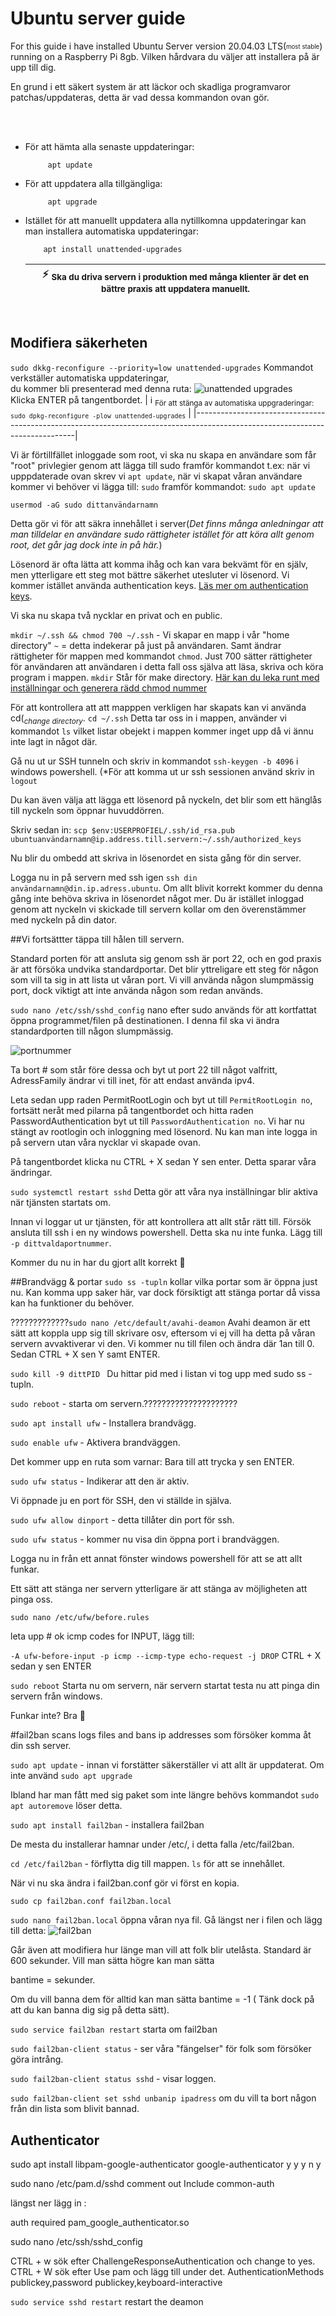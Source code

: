 # Ubuntu server guide


For this guide i have installed Ubuntu Server version 20.04.03 LTS(<sub><sup>most stable</sup></sub>)\
running on a Raspberry Pi 8gb. Vilken hårdvara du väljer att installera på är upp till dig.




En grund i ett säkert system är att läckor och skadliga programvaror patchas/uppdateras,
detta är vad dessa kommandon ovan gör. 

</br>
</br>

* För att hämta alla senaste uppdateringar:

   		   apt update

* För att uppdatera alla tillgängliga:

  		   apt upgrade

* Istället för att manuellt uppdatera alla nytillkomna uppdateringar kan man installera automatiska uppdateringar:

   		  apt install unattended-upgrades

    | :zap:        <sub> Ska du driva servern i produktion med många klienter är det en bättre praxis att uppdatera manuellt.</sub>|
    |------------------------------------------------------------------------------------------------------------------------------|
    
    
</br>



## Modifiera säkerheten
`sudo dkkg-reconfigure --priority=low unattended-upgrades`
Kommandot verkställer automatiska uppdateringar,\
du kommer bli presenterad med denna ruta:
![unattended upgrades](https://user-images.githubusercontent.com/37629838/153732400-b8cf6516-2ea8-42b5-93a6-c0c555ce2f8c.png)\
Klicka ENTER på tangentbordet. 
|  ℹ️            <sub> För att stänga av automatiska uppgraderingar: `sudo dpkg-reconfigure -plow unattended-upgrades`</sub>    |
|------------------------------------------------------------------------------------------------------------------------------|
</br>

Vi är förtillfället inloggade som root, vi ska nu skapa en användare som får "root" privlegier genom att lägga till sudo framför kommandot t.ex:
när vi upppdaterade ovan skrev vi `apt update`, när vi skapat våran användare kommer vi behöver vi lägga till:
`sudo` framför kommandot: `sudo apt update`

`usermod -aG sudo dittanvändarnamn`

Detta gör vi för att säkra innehållet i server(*Det finns många anledningar att man tilldelar en användare sudo rättigheter istället för att köra allt genom root, det går jag dock inte in på här.*)

Lösenord är ofta lätta att komma ihåg och kan vara bekvämt för en själv, men ytterligare ett steg mot bättre säkerhet utesluter vi lösenord.
Vi kommer istället använda authentication keys. [Läs mer om authentication keys](https://www.ssh.com/academy/ssh/public-key-authentication).

Vi ska nu skapa två nycklar en privat och en public.


`mkdir ~/.ssh && chmod 700 ~/.ssh`  - Vi skapar en mapp i vår "home directory" `~` = detta indekerar på just på användaren. Samt ändrar rättigheter för mappen med kommandot `chmod`. Just 700 sätter rättigheter för användaren att användaren i detta fall oss själva att läsa, skriva och köra program i mappen. `mkdir` Står för make directory.  [Här kan du leka runt med inställningar och generera rädd chmod nummer](https://chmodcommand.com/chmod-400/)


För att kontrollera att att mapppen verkligen har skapats kan vi använda cd(<sub>*change directory*</sub>.
`cd ~/.ssh` Detta tar oss in i mappen, använder vi kommandot `ls` vilket listar obejekt i mappen kommer inget upp då vi ännu inte lagt in något där.


Gå nu ut ur SSH tunneln och skriv in kommandot `ssh-keygen -b 4096` i windows powershell.  (*För att komma ut ur ssh sessionen använd skriv in `logout`

Du kan även välja att lägga ett lösenord på nyckeln, det blir som ett hänglås till nyckeln som öppnar huvuddörren.

Skriv sedan in:
`scp $env:USERPROFIEL/.ssh/id_rsa.pub ubuntuanvändarnamn@ip.address.till.servern:~/.ssh/authorized_keys`

Nu blir du ombedd att skriva in lösenordet en sista gång för din server.


Logga nu in på servern med ssh igen `ssh din användarnamn@din.ip.adress.ubuntu`. Om allt blivit korrekt kommer du denna gång inte behöva skriva in lösenordet något mer. Du är istället inloggad genom att nyckeln vi skickade till servern kollar om den överenstämmer med nyckeln på din dator.


##Vi fortsättter täppa till hålen till servern.

Standard porten för att ansluta sig genom ssh är port 22, och en god praxis är att försöka undvika standardportar. Det blir yttreligare ett steg för någon som vill ta sig in att lista ut våran port. Vi vill använda någon slumpmässig port, dock viktigt att inte använda någon som redan används. 


`sudo nano /etc/ssh/sshd_config` nano efter sudo används för att kortfattat öppna programmet/filen på destinationen. I denna fil ska vi ändra standardporten till någon slumpmässig.

![portnummer](https://user-images.githubusercontent.com/37629838/153737834-c30ba26f-785b-414e-84b4-b79deb8305b1.png)

Ta bort # som står före dessa och byt ut port 22 till något valfritt, AdressFamily ändrar vi till inet, för att endast använda ipv4.

Leta sedan upp raden PermitRootLogin och byt ut till `PermitRootLogin no`, fortsätt neråt med pilarna på tangentbordet och hitta raden PasswordAuthentication byt ut till `PasswordAuthentication no`. Vi har nu stängt av rootlogin och inloggning med lösenord. Nu kan man inte logga in på servern utan våra nycklar vi skapade ovan.

På tangentbordet klicka nu CTRL + X sedan Y sen enter. Detta sparar våra ändringar.

`sudo systemctl restart sshd` Detta gör att våra nya inställningar blir aktiva när tjänsten startats om.

Innan vi loggar ut ur tjänsten, för att kontrollera att allt står rätt till. Försök ansluta till ssh i en ny windows powershell. Detta ska nu inte funka. Lägg till `-p dittvaldaportnummer`. 

Kommer du nu in har du gjort allt korrekt 🥇


##Brandvägg & portar
`sudo ss -tupln` kollar vilka portar som är öppna just nu. Kan komma upp saker här, var dock försiktigt att stänga portar då vissa kan ha funktioner du behöver.

?????????????`sudo nano /etc/default/avahi-deamon` Avahi deamon är ett sätt att koppla upp sig till skrivare osv, eftersom vi ej vill ha detta på våran servern avvaktiverar vi den. Vi kommer nu till filen och ändra där 1an till 0. Sedan CTRL + X sen Y samt ENTER.

`sudo kill -9 dittPID ` Du hittar pid med i listan vi tog upp med sudo ss -tupln.

`sudo reboot` - starta om servern.?????????????????????


`sudo apt install ufw` - Installera brandvägg.

`sudo enable ufw` - Aktivera brandväggen.

Det kommer upp en ruta som varnar: Bara till att trycka y sen ENTER.

`sudo ufw status` - Indikerar att den är aktiv.

Vi öppnade ju en port för SSH, den vi ställde in själva. 

`sudo ufw allow dinport` - detta tillåter din port för ssh.

`sudo ufw status` - kommer nu visa din öppna port i brandväggen.

Logga nu in från ett annat fönster windows powershell för att se att allt funkar.

Ett sätt att stänga ner servern ytterligare är att stänga av möjligheten att pinga oss.


`sudo nano /etc/ufw/before.rules`

leta upp # ok icmp codes for INPUT, lägg till:

`-A ufw-before-input -p icmp --icmp-type echo-request -j DROP` CTRL + X sedan y sen ENTER

`sudo reboot` Starta nu om servern, när servern startat testa nu att pinga din servern från windows.


Funkar inte? Bra 🥇

#fail2ban
scans logs files and bans ip addresses som försöker komma åt din ssh server.


`sudo apt update` - innan vi forstätter säkerställer vi att allt är uppdaterat. Om inte använd `sudo apt upgrade`

Ibland har man fått med sig paket som inte längre behövs kommandot `sudo apt autoremove` löser detta.


`sudo apt install fail2ban` - installera fail2ban

De mesta du installerar hamnar under /etc/, i detta falla /etc/fail2ban.

`cd /etc/fail2ban` - förflytta dig till mappen. `ls` för att se innehållet.

När vi nu ska ändra i fail2ban.conf gör vi först en kopia.

`sudo cp fail2ban.conf fail2ban.local`

`sudo nano fail2ban.local` öppna våran nya fil.
Gå längst ner i filen och lägg till detta:
![fail2ban](https://user-images.githubusercontent.com/37629838/153739318-a9ff201c-f676-478c-9d32-88bfe7488d07.png)

Går även att modifiera hur länge man vill att folk blir utelåsta. Standard är 600 sekunder. Vill man sätta högre kan man sätta 

bantime = sekunder.

Om du vill banna dem för alltid kan man sätta bantime = -1 ( Tänk dock på att du kan banna dig sig på detta sätt).


`sudo service fail2ban restart` starta om fail2ban

`sudo fail2ban-client status` - ser våra "fängelser" för folk som försöker göra intrång.

`sudo fail2ban-client status sshd` - visar loggen.

`sudo fail2ban-client set sshd unbanip ipadress` om du vill ta bort någon från din lista som blivit bannad.


## Authenticator

sudo apt install libpam-google-authenticator
google-authenticator
y
y
y
n
y

 sudo nano /etc/pam.d/sshd
comment out Include common-auth

längst ner lägg in :

auth required pam_google_authenticator.so

sudo nano /etc/ssh/sshd_config


CTRL + w sök efter ChallengeResponseAuthentication och change to yes.
CTRL + W sök efter Use pam och lägg till under det.
AuthenticationMethods publickey,password publickey,keyboard-interactive


`sudo service sshd restart` restart the deamon
